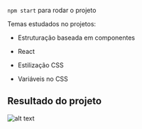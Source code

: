 `npm start` para rodar o projeto


Temas estudados no projetos:
 - Estruturação baseada em componentes
 
- React

- Estilização CSS

- Variáveis no CSS

## Resultado do projeto

![alt text](https://media.discordapp.net/attachments/975905192069435395/1061743725946077354/image.png?width=758&height=426)

